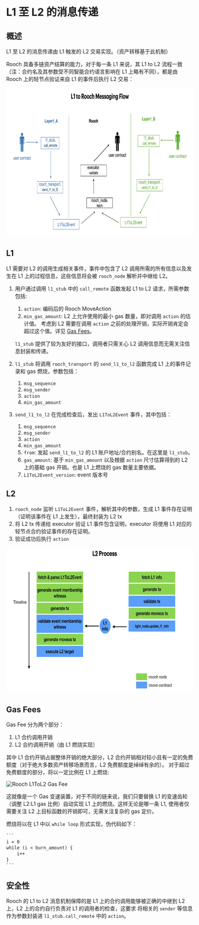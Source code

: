 # L1 至 L2 的消息传递

## 概述

L1 至 L2 的消息传递由 L1 触发的 L2 交易实现。（资产转移基于此机制）

Rooch 具备多链资产结算的能力，对于每一条 L1 来说，其 L1 to L2 流程一致（注：合约名及其参数受不同智能合约语言影响在 L1 上略有不同），都是由 Rooch 上的轻节点验证来自 L1 的事件后执行 L2 交易：

<img alt="L1 to L2 Messaging" height="400" src="../../../public/docs/l1tol2.jpeg" width="800"/>

## L1

L1 需要对 L2 的调用生成相关事件，事件中包含了 L2 调用所需的所有信息以及发生在 L1 上的过程信息，这些信息将会被 `rooch_node` 解析并中继给 L2。

1. 用户通过调用 `l1_stub` 中的 `call_remote` 函数发起 L1 to L2 请求，所需参数包括:
   1. `action`: 编码后的 Rooch MoveAction 
   2. `min_gas_amount`: L2 上允许使用的最小 gas 数量，即对调用 `action` 的估计值。
   考虑到 L2 需要在调用 `action` 之前的处理开销，实际开销肯定会超过这个值。详见 [Gas Fees](#gas-fees)。

   `l1_stub` 提供了较为友好的接口，调用者只需关心 L2 调用信息而无需关注信息封装和传递。

2. `l1_stub` 将调用 `rooch_transport` 的 `send_l1_to_l2` 函数完成 L1 上的事件记录和 gas 燃烧，参数包括：
   1. `msg_sequence`
   2. `msg_sender`
   3. `action` 
   4. `min_gas_amount`

3. `send_l1_to_l2` 在完成检查后，发出 `L1ToL2Event` 事件，其中包括：
   1. `msg_sequence`
   2. `msg_sender`
   3. `action`
   4. `min_gas_amount`
   5. `from`: 发起 `send_l1_to_l2` 的 L1 账户地址/合约别名。在这里是 `l1_stub`。
   6. `gas_amount`: 基于 `min_gas_amount` 以及根据 `action` 尺寸估算得到的 L2 上的基础 gas 开销。也是 L1 上燃烧的 gas 数量主要依据。
   7. `L1ToL2Event_version`: event 版本号

## L2

1. `rooch_node` 监听 `L1ToL2Event` 事件，解析其中的参数，生成 L1 事件存在证明（证明该事件在 L1 上发生），最终封装为 L2 tx
2. 将 L2 tx 传递给 executor 验证 L1 事件包含证明，executor 将使用 L1 对应的轻节点合约验证事件的存在证明。
3. 验证成功后执行 `action` 

<img alt="L1 to L2 Messaging L2 Process" height="391" src="../../../public/docs/l1tol2_l2_process.jpeg" width="700"/>

## Gas Fees

Gas Fee 分为两个部分：

1. L1 合约调用开销
2. L2 合约调用开销（由 L1 燃烧实现）

其中 L1 合约开销占据整体开销的绝大部分，L2 合约开销相对较小且有一定的免费额度（对于绝大多数资产转移场景而言，L2 免费额度是绰绰有余的）。
对于超过免费额度的部分，将以一定比例在 L1 上燃烧:

<img alt="Rooch L1ToL2 Gas Fee" height="450" src="../../../public/docs/l1tol2_gas_fee.jpeg" width="500"/>

这就像是一个 Gas 变速装置，对于不同的链来说，我们只要替换 L1 的变速齿轮（调整 L2:L1 gas 比例）自动实现 L1 上的燃烧。这样无论是哪一条 L1, 使用者仅需要关注 L2
上目标函数的开销即可，无需关注复杂的 gas 定价。

燃烧将以在 L1 中以 `while loop` 形式实现，伪代码如下：
    
    ```
    i = 0
    while (i < burn_amount) {
        i++
    }
    ```

## 安全性

Rooch 的 L1 to L2 消息机制保障的是 L1 上的合约调用能够被正确的中继到 L2 上，L2 上的合约自行负责对 L1 的调用者的检查，这要求
将相关的 `sender` 等信息作为参数封装进 `l1_stub.call_remote` 中的 `action`。







